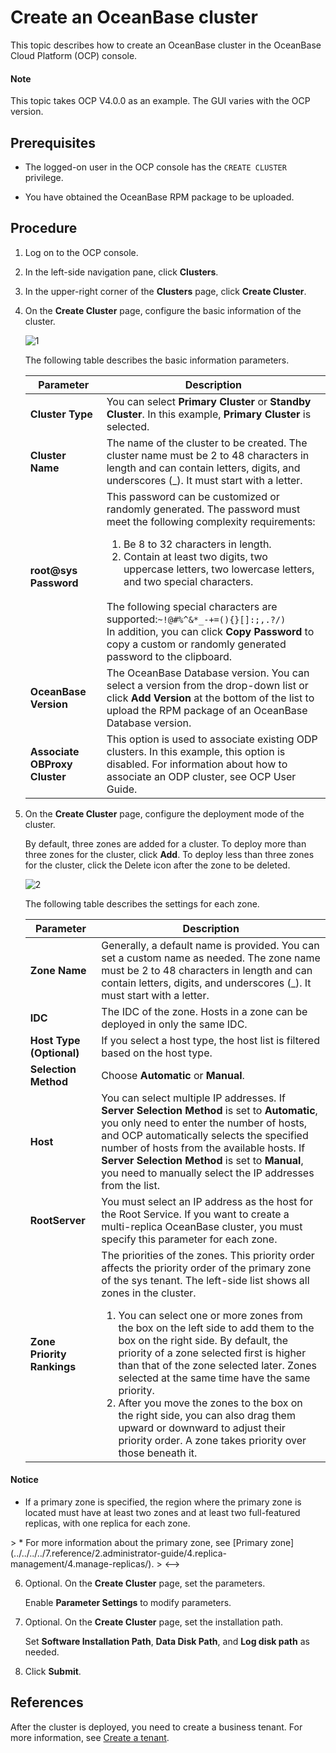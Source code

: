 # Create an OceanBase cluster

This topic describes how to create an OceanBase cluster in the OceanBase Cloud Platform (OCP) console.

  <main id="notice" type='explain'>
    <h4>Note</h4>
    <p>This topic takes OCP V4.0.0 as an example. The GUI varies with the OCP version. </p>
  </main>

## Prerequisites

* The logged-on user in the OCP console has the `CREATE CLUSTER` privilege.

* You have obtained the OceanBase RPM package to be uploaded.

## Procedure

1. Log on to the OCP console.

2. In the left-side navigation pane, click **Clusters**.

3. In the upper-right corner of the **Clusters** page, click **Create Cluster**.

4. On the **Create Cluster** page, configure the basic information of the cluster.

   ![1](https://obbusiness-private.oss-cn-shanghai.aliyuncs.com/doc/img/observer-enterprise/V4.0.0/4.deploy-the-oceanbase-database/OCP/2%E5%88%9B%E5%BB%BA%E9%9B%86%E7%BE%A4%E5%9F%BA%E7%A1%80%E4%BF%A1%E6%81%AF.png)

   The following table describes the basic information parameters.

   | **Parameter** | **Description** |
   |-------------------|-----------------|
   | **Cluster Type** | You can select **Primary Cluster** or **Standby Cluster**. In this example, **Primary Cluster** is selected.  |
   | **Cluster Name** | The name of the cluster to be created. The cluster name must be 2 to 48 characters in length and can contain letters, digits, and underscores (_). It must start with a letter.  |
   | **root@sys Password** | This password can be customized or randomly generated. The password must meet the following complexity requirements: </br> <ol><li>Be 8 to 32 characters in length. </li><li>Contain at least two digits, two uppercase letters, two lowercase letters, and two special characters. </li></ol>  </br>The following special characters are supported:`~!@#%^&*_-+=(){}[]:;,.?/)` </br>In addition, you can click **Copy Password** to copy a custom or randomly generated password to the clipboard.  |
   | **OceanBase Version** | The OceanBase Database version. You can select a version from the drop-down list or click **Add Version** at the bottom of the list to upload the RPM package of an OceanBase Database version.  |
   | **Associate OBProxy Cluster** | This option is used to associate existing ODP clusters. In this example, this option is disabled.  For information about how to associate an ODP cluster, see OCP User Guide.  |

5. On the **Create Cluster** page, configure the deployment mode of the cluster.

   By default, three zones are added for a cluster. To deploy more than three zones for the cluster, click **Add**. To deploy less than three zones for the cluster, click the Delete icon after the zone to be deleted.

   ![2](https://obbusiness-private.oss-cn-shanghai.aliyuncs.com/doc/img/observer-enterprise/V4.0.0/4.deploy-the-oceanbase-database/OCP/3%E9%83%A8%E7%BD%B2%E6%A8%A1%E5%BC%8F.png)

   The following table describes the settings for each zone.

   | **Parameter** | **Description** |
   |--------------------|-----------------------------------|
   | **Zone Name** | Generally, a default name is provided. You can set a custom name as needed.  The zone name must be 2 to 48 characters in length and can contain letters, digits, and underscores (_). It must start with a letter.  |
   | **IDC** | The IDC of the zone. Hosts in a zone can be deployed in only the same IDC.  |
   | **Host Type (Optional)** | If you select a host type, the host list is filtered based on the host type.  |
   | **Selection Method** | Choose **Automatic** or **Manual**.  |
   | **Host** | You can select multiple IP addresses. If **Server Selection Method** is set to **Automatic**, you only need to enter the number of hosts, and OCP automatically selects the specified number of hosts from the available hosts. If **Server Selection Method** is set to **Manual**, you need to manually select the IP addresses from the list.  |
   | **RootServer** | You must select an IP address as the host for the Root Service. If you want to create a multi-replica OceanBase cluster, you must specify this parameter for each zone.  |
   | **Zone Priority Rankings** | The priorities of the zones. This priority order affects the priority order of the primary zone of the sys tenant.  The left-side list shows all zones in the cluster. <ol><li>You can select one or more zones from the box on the left side to add them to the box on the right side. By default, the priority of a zone selected first is higher than that of the zone selected later. Zones selected at the same time have the same priority. </li><li> After you move the zones to the box on the right side, you can also drag them upward or downward to adjust their priority order. A zone takes priority over those beneath it.  </li></ol> |

  <main id="notice" type='notice'>
    <h4>Notice</h4>
    <ul>
    <li>If a primary zone is specified, the region where the primary zone is located must have at least two zones and at least two full-featured replicas, with one replica for each zone. </li>
    </ul>
  </main>

<!-->
> * For more information about the primary zone, see [Primary zone](../../../../7.reference/2.administrator-guide/4.replica-management/4.manage-replicas/).
>    <-->

6. Optional. On the **Create Cluster** page, set the parameters.

   Enable **Parameter Settings** to modify parameters.

   <!-- ![3](https://obbusiness-private.oss-cn-shanghai.aliyuncs.com/doc/img/observer-enterprise/V4.0.0/4.deploy-the-oceanbase-database/OCP/4%E5%8F%82%E6%95%B0%E8%AE%BE%E7%BD%AE.png) -->

7. Optional. On the **Create Cluster** page, set the installation path.

   Set **Software Installation Path**, **Data Disk Path**, and **Log disk path** as needed.

   <!-- ![4](https://obbusiness-private.oss-cn-shanghai.aliyuncs.com/doc/img/observer-enterprise/V4.0.0/4.deploy-the-oceanbase-database/OCP/5%E5%AE%89%E8%A3%85%E8%B7%AF%E5%BE%84%E8%AE%BE%E7%BD%AE.png) -->

8. Click **Submit**.

## References

After the cluster is deployed, you need to create a business tenant. For more information, see [Create a tenant](../../../../7.reference/2.administrator-guide/2.basic-database-management/4.manage-tenants/2.create-a-tenant.md).
